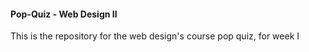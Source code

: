 #### Pop-Quiz - Web Design II

This is the repository for the web design's course pop quiz, for week I

